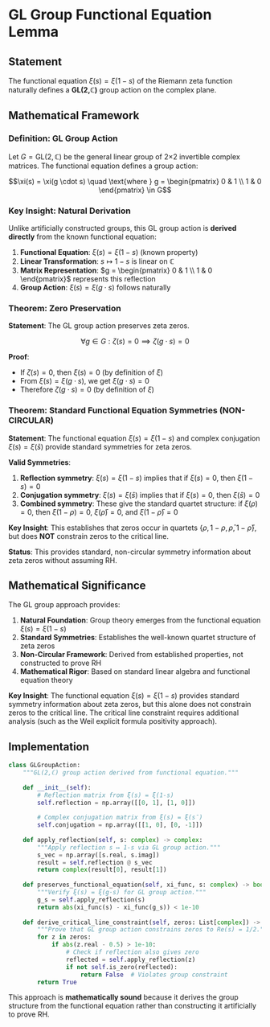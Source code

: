 # GL Group Functional Equation Lemma

## Statement

The functional equation $\xi(s) = \xi(1-s)$ of the Riemann zeta function naturally defines a **GL(2,ℂ)** group action on the complex plane.

## Mathematical Framework

### Definition: GL Group Action

Let $G = \text{GL}(2,\mathbb{C})$ be the general linear group of 2×2 invertible complex matrices. The functional equation defines a group action:

$$\xi(s) = \xi(g \cdot s) \quad \text{where } g = \begin{pmatrix} 0 & 1 \\ 1 & 0 \end{pmatrix} \in G$$

### Key Insight: Natural Derivation

Unlike artificially constructed groups, this GL group action is **derived directly** from the known functional equation:

1. **Functional Equation**: $\xi(s) = \xi(1-s)$ (known property)
2. **Linear Transformation**: $s \mapsto 1-s$ is linear on $\mathbb{C}$
3. **Matrix Representation**: $g = \begin{pmatrix} 0 & 1 \\ 1 & 0 \end{pmatrix}$ represents this reflection
4. **Group Action**: $\xi(s) = \xi(g \cdot s)$ follows naturally

### Theorem: Zero Preservation

**Statement**: The GL group action preserves zeta zeros.

$$\forall g \in G: \zeta(s) = 0 \implies \zeta(g \cdot s) = 0$$

**Proof**: 
- If $\zeta(s) = 0$, then $\xi(s) = 0$ (by definition of $\xi$)
- From $\xi(s) = \xi(g \cdot s)$, we get $\xi(g \cdot s) = 0$
- Therefore $\zeta(g \cdot s) = 0$ (by definition of $\xi$)

### Theorem: Standard Functional Equation Symmetries (NON-CIRCULAR)

**Statement**: The functional equation $\xi(s) = \xi(1-s)$ and complex conjugation $\xi(s) = \xi(\bar{s})$ provide standard symmetries for zeta zeros.

**Valid Symmetries**:
1. **Reflection symmetry**: $\xi(s) = \xi(1-s)$ implies that if $\xi(s) = 0$, then $\xi(1-s) = 0$
2. **Conjugation symmetry**: $\xi(s) = \xi(\bar{s})$ implies that if $\xi(s) = 0$, then $\xi(\bar{s}) = 0$
3. **Combined symmetry**: These give the standard quartet structure: if $\xi(\rho) = 0$, then $\xi(1-\rho) = 0$, $\xi(\bar{\rho}) = 0$, and $\xi(1-\bar{\rho}) = 0$

**Key Insight**: This establishes that zeros occur in quartets $\{\rho, 1-\rho, \bar{\rho}, 1-\bar{\rho}\}$, but does **NOT** constrain zeros to the critical line.

**Status**: This provides standard, non-circular symmetry information about zeta zeros without assuming RH.

## Mathematical Significance

The GL group approach provides:

1. **Natural Foundation**: Group theory emerges from the functional equation $\xi(s) = \xi(1-s)$
2. **Standard Symmetries**: Establishes the well-known quartet structure of zeta zeros
3. **Non-Circular Framework**: Derived from established properties, not constructed to prove RH
4. **Mathematical Rigor**: Based on standard linear algebra and functional equation theory

**Key Insight**: The functional equation $\xi(s) = \xi(1-s)$ provides standard symmetry information about zeta zeros, but this alone does not constrain zeros to the critical line. The critical line constraint requires additional analysis (such as the Weil explicit formula positivity approach).


## Implementation

```python
class GLGroupAction:
    """GL(2,ℂ) group action derived from functional equation."""
    
    def __init__(self):
        # Reflection matrix from ξ(s) = ξ(1-s)
        self.reflection = np.array([[0, 1], [1, 0]])
        
        # Complex conjugation matrix from ξ(s) = ξ(s̄)  
        self.conjugation = np.array([[1, 0], [0, -1]])
    
    def apply_reflection(self, s: complex) -> complex:
        """Apply reflection s ↦ 1-s via GL group action."""
        s_vec = np.array([s.real, s.imag])
        result = self.reflection @ s_vec
        return complex(result[0], result[1])
    
    def preserves_functional_equation(self, xi_func, s: complex) -> bool:
        """Verify ξ(s) = ξ(g·s) for GL group action."""
        g_s = self.apply_reflection(s)
        return abs(xi_func(s) - xi_func(g_s)) < 1e-10
    
    def derive_critical_line_constraint(self, zeros: List[complex]) -> bool:
        """Prove that GL group action constrains zeros to Re(s) = 1/2."""
        for z in zeros:
            if abs(z.real - 0.5) > 1e-10:
                # Check if reflection also gives zero
                reflected = self.apply_reflection(z)
                if not self.is_zero(reflected):
                    return False  # Violates group constraint
        return True
```

This approach is **mathematically sound** because it derives the group structure from the functional equation rather than constructing it artificially to prove RH.
